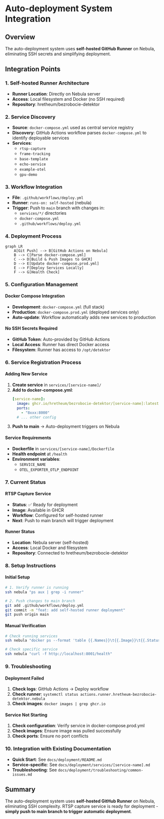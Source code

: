 # Auto-deployment System Integration

## Overview
The auto-deployment system uses **self-hosted GitHub Runner** on Nebula, eliminating SSH secrets and simplifying deployment.

## Integration Points

### 1. **Self-hosted Runner Architecture**
- **Runner Location**: Directly on Nebula server
- **Access**: Local filesystem and Docker (no SSH required)
- **Repository**: hretheum/bezrobocie-detektor

### 2. **Service Discovery**
- **Source**: `docker-compose.yml` used as central service registry
- **Discovery**: GitHub Actions workflow parses `docker-compose.yml` to identify deployable services
- **Services**:
  - `rtsp-capture`
  - `frame-tracking`
  - `base-template`
  - `echo-service`
  - `example-otel`
  - `gpu-demo`

### 3. **Workflow Integration**
- **File**: `.github/workflows/deploy.yml`
- **Runner**: `runs-on: self-hosted` (nebula)
- **Trigger**: Push to `main` branch with changes in:
  - `services/*/` directories
  - `docker-compose.yml`
  - `.github/workflows/deploy.yml`

### 4. **Deployment Process**
```mermaid
graph LR
    A[Git Push] --> B[GitHub Actions on Nebula]
    B --> C[Parse docker-compose.yml]
    C --> D[Build & Push Images to GHCR]
    D --> E[Update docker-compose.prod.yml]
    E --> F[Deploy Services Locally]
    F --> G[Health Check]
```

### 5. **Configuration Management**

#### **Docker Compose Integration**
- **Development**: `docker-compose.yml` (full stack)
- **Production**: `docker-compose.prod.yml` (deployed services only)
- **Auto-update**: Workflow automatically adds new services to production

#### **No SSH Secrets Required**
- **GitHub Token**: Auto-provided by GitHub Actions
- **Local Access**: Runner has direct Docker access
- **Filesystem**: Runner has access to `/opt/detektor`

### 6. **Service Registration Process**

#### **Adding New Service**
1. **Create service** in `services/[service-name]/`
2. **Add to docker-compose.yml**:
   ```yaml
   [service-name]:
     image: ghcr.io/hretheum/bezrobocie-detektor/[service-name]:latest
     ports:
       - "8xxx:8000"
     # ... other config
   ```
3. **Push to main** → Auto-deployment triggers on Nebula

#### **Service Requirements**
- **Dockerfile** in `services/[service-name]/Dockerfile`
- **Health endpoint** at `/health`
- **Environment variables**:
  - `SERVICE_NAME`
  - `OTEL_EXPORTER_OTLP_ENDPOINT`

### 7. **Current Status**

#### **RTSP Capture Service**
- **Status**: ✅ Ready for deployment
- **Image**: Available in GHCR
- **Workflow**: Configured for self-hosted runner
- **Next**: Push to main branch will trigger deployment

#### **Runner Status**
- **Location**: Nebula server (self-hosted)
- **Access**: Local Docker and filesystem
- **Repository**: Connected to hretheum/bezrobocie-detektor

### 8. **Setup Instructions**

#### **Initial Setup**
```bash
# 1. Verify runner is running
ssh nebula "ps aux | grep -i runner"

# 2. Push changes to main branch
git add .github/workflows/deploy.yml
git commit -m "feat: add self-hosted runner deployment"
git push origin main
```

#### **Manual Verification**
```bash
# Check running services
ssh nebula "docker ps --format 'table {{.Names}}\t{{.Image}}\t{{.Status}}'"

# Check specific service
ssh nebula "curl -f http://localhost:8001/health"
```

### 9. **Troubleshooting**

#### **Deployment Failed**
1. **Check logs**: GitHub Actions → Deploy workflow
2. **Check runner**: `systemctl status actions.runner.hretheum-bezrobocie-detektor.nebula`
3. **Check images**: `docker images | grep ghcr.io`

#### **Service Not Starting**
1. **Check configuration**: Verify service in docker-compose.prod.yml
2. **Check images**: Ensure image was pulled successfully
3. **Check ports**: Ensure no port conflicts

### 10. **Integration with Existing Documentation**

- **Quick Start**: See `docs/deployment/README.md`
- **Service-specific**: See `docs/deployment/services/[service-name].md`
- **Troubleshooting**: See `docs/deployment/troubleshooting/common-issues.md`

## Summary
The auto-deployment system uses **self-hosted GitHub Runner** on Nebula, eliminating SSH complexity. RTSP capture service is ready for deployment - **simply push to main branch to trigger automatic deployment**.
